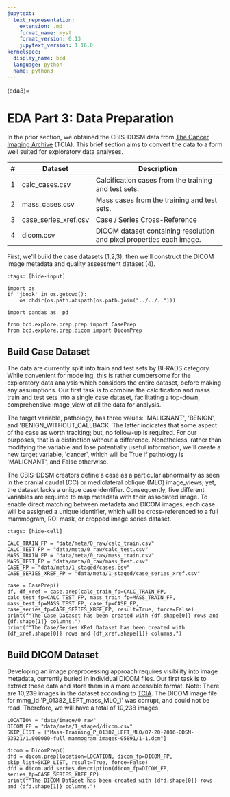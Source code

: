 ```yaml
---
jupytext:
  text_representation:
    extension: .md
    format_name: myst
    format_version: 0.13
    jupytext_version: 1.16.0
kernelspec:
  display_name: bcd
  language: python
  name: python3
---
```


(eda3)=

# EDA Part 3: Data Preparation

In the prior section, we obtained the CBIS-DDSM data from [The Cancer Imaging Archive](https://wiki.cancerimagingarchive.net/pages/image_viewpage.action?pageId=22516629) (TCIA). This brief section aims to convert the data to a form well suited for exploratory data analyses.

| # | Dataset              | Description                                                          |
| - | -------------------- | -------------------------------------------------------------------- |
| 1 | calc_cases.csv       | Calcification cases from the training and test sets.                 |
| 2 | mass_cases.csv       | Mass cases from the training and test sets.                          |
| 3 | case_series_xref.csv | Case / Series Cross-Reference                                        |
| 4 | dicom.csv            | DICOM dataset containing resolution and pixel properties each image. |

First, we'll build the case datasets (1,2,3), then we'll construct the DICOM image metadata and quality assessment dataset (4).

```{code-cell}
:tags: [hide-input]

import os
if 'jbook' in os.getcwd():
    os.chdir(os.path.abspath(os.path.join("../../..")))

import pandas as  pd

from bcd.explore.prep.prep import CasePrep
from bcd.explore.prep.dicom import DicomPrep
```

## Build Case Dataset

The data are currently split into train and test sets by BI-RADS category. While convenient for modeling, this is rather cumbersome for the exploratory data analysis which considers the entire dataset, before making any assumptions. Our first task is to combine the calcification and mass train and test sets into a single case dataset, facilitating a top-down, comprehensive image_view of all the data for analysis.

The target variable, pathology, has three values: 'MALIGNANT', 'BENIGN', and 'BENIGN_WITHOUT_CALLBACK. The latter indicates that some aspect of the case as worth tracking; but, no follow-up is required. For our purposes, that is a distinction without a difference. Nonetheless, rather than modifying the variable and lose potentially useful information, we'll create a new target variable, 'cancer', which will be True if pathology is 'MALIGNANT', and False otherwise.

The CBIS-DDSM creators define a case as a particular abnormality as seen in the cranial caudal (CC) or mediolateral oblique (MLO) image_views; yet, the dataset lacks a unique case identifier. Consequently, five different variables are required to map metadata with their associated image. To enable direct matching between metadata and DICOM images, each case will be assigned a unique identifier, which will be cross-referenced to a full mammogram, ROI mask, or cropped image series dataset.

```{code-cell}
:tags: [hide-cell]

CALC_TRAIN_FP = "data/meta/0_raw/calc_train.csv"
CALC_TEST_FP = "data/meta/0_raw/calc_test.csv"
MASS_TRAIN_FP = "data/meta/0_raw/mass_train.csv"
MASS_TEST_FP = "data/meta/0_raw/mass_test.csv"
CASE_FP = "data/meta/1_staged/cases.csv"
CASE_SERIES_XREF_FP = "data/meta/1_staged/case_series_xref.csv"
```

```{code-cell}
case = CasePrep()
df, df_xref = case.prep(calc_train_fp=CALC_TRAIN_FP, calc_test_fp=CALC_TEST_FP, mass_train_fp=MASS_TRAIN_FP, mass_test_fp=MASS_TEST_FP, case_fp=CASE_FP, case_series_fp=CASE_SERIES_XREF_FP, result=True, force=False)
print(f"The Case Dataset has been created with {df.shape[0]} rows and {df.shape[1]} columns.")
print(f"The Case/Series XRef Dataset has been created with {df_xref.shape[0]} rows and {df_xref.shape[1]} columns.")
```

## Build DICOM Dataset

Developing an image preprocessing approach requires visibility into image metadata, currently buried in individual DICOM files. Our first task is to extract these data and store them in a more accessible format. Note: There are 10,239 images in the dataset according to [TCIA](https://wiki.cancerimagingarchive.net/pages/image_viewpage.action?pageId=22516629#2251662935562334b1e043a3a0512554ef512cad). The DICOM image file for mmg_id 'P_01382_LEFT_mass_MLO_1' was corrupt, and could not be read. Therefore, we will have a total of 10,238 images.

```{code-cell}
LOCATION = "data/image/0_raw"
DICOM_FP = "data/meta/1_staged/dicom.csv"
SKIP_LIST = ["Mass-Training_P_01382_LEFT_MLO/07-20-2016-DDSM-93921/1.000000-full mammogram images-05891/1-1.dcm"]
```

```{code-cell}
dicom = DicomPrep()
dfd = dicom.prep(location=LOCATION, dicom_fp=DICOM_FP, skip_list=SKIP_LIST, result=True, force=False)
dfd = dicom.add_series_description(dicom_fp=DICOM_FP, series_fp=CASE_SERIES_XREF_FP)
print(f"The DICOM Dataset has been created with {dfd.shape[0]} rows and {dfd.shape[1]} columns.")
```
